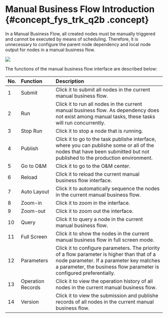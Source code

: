 # Manual Business Flow Introduction {#concept_fys_trk_q2b .concept}

In a Manual Business Flow, all created nodes must be manually triggered and cannot be executed by means of scheduling. Therefore, it is unnecessary to configure the parent node dependency and local node output for nodes in a manual business flow.

![](http://static-aliyun-doc.oss-cn-hangzhou.aliyuncs.com/assets/img/16316/15367338607957_en-US.png) 

The functions of the manual business flow interface are described below:

|No.|Function|Description|
|:--|:-------|:----------|
|1|Submit|Click it to submit all nodes in the current manual business flow.|
|2|Run|Click it to run all nodes in the current manual business flow. As dependency does not exist among manual tasks, these tasks will run concurrently.|
|3|Stop Run|Click it to stop a node that is running.|
|4|Publish|Click it to go to the task publishe interface, where you can publishe some or all of the nodes that have been submitted but not published to the production environment.|
|5|Go to O&M|Click it to go to the O&M center.|
|6|Reload|Click it to reload the current manual business flow interface.|
|7|Auto Layout|Click it to automatically sequence the nodes in the current manual business flow.|
|8|Zoom-in|Click it to zoom in the interface.|
|9|Zoom-out|Click it to zoom out the interface.|
|10|Query|Click it to query a node in the current manual business flow.|
|11|Full Screen|Click it to show the nodes in the current manual business flow in full screen mode.|
|12|Parameters|Click it to configure parameters. The priority of a flow parameter is higher than that of a node parameter. If a parameter key matches a parameter, the business flow parameter is configured preferentially.|
|13|Operation Records|Click it to view the operation history of all nodes in the current manual business flow.|
|14|Version|Click it to view the submission and publishe records of all nodes in the current manual business flow.|

